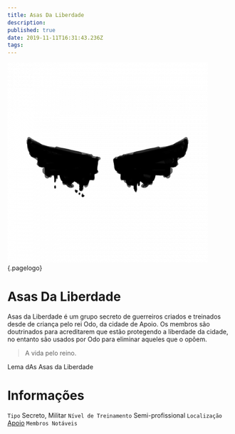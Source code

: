 ```yaml
---
title: Asas Da Liberdade
description: 
published: true
date: 2019-11-11T16:31:43.236Z
tags: 
---
```


<!-- SUBTITLE: Visão geral sobre Asas Da Liberdade -->
![68021 F 2257 B 50 Ef 8 C 4 E 33 D 570 F 7 Fac 59](/uploads/simbolos/68021-f-2257-b-50-ef-8-c-4-e-33-d-570-f-7-fac-59.png "68021 F 2257 B 50 Ef 8 C 4 E 33 D 570 F 7 Fac 59"){.pagelogo}

# Asas Da Liberdade
Asas da Liberdade é um grupo secreto de guerreiros criados e treinados desde de criança pelo rei Odo, da cidade de Apoio. Os membros são doutrinados para acreditarem que estão protegendo a liberdade da cidade, no entanto são usados por Odo para eliminar aqueles que o opõem.

> A vida pelo reino.

Lema dAs Asas da Liberdade

# Informações
`Tipo` Secreto, Militar
`Nível de Treinamento` Semi-profissional
`Localização` [Apoio]()
`Membros Notáveis`


